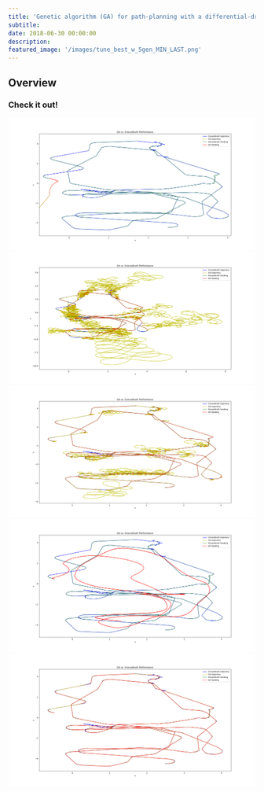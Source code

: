```yaml
---
title: 'Genetic algorithm (GA) for path-planning with a differential-drive robot'
subtitle:
date: 2018-06-30 00:00:00
description:
featured_image: '/images/tune_best_w_5gen_MIN_LAST.png'
---
```



## Overview

### Check it out!

<div class="gallery" data-columns="1">
    <img src="../images/tune_best2_so_far_MAX_FIRST.png">
    <img src="../images/25_10_10_01_poplist_MIN_LAST.png">
    <img src="../images/20_10_10_01_poplist_mut5_MIN_LAST.png">
    <img src="../images/tune_best_so_far_MIN_FIRST.png">
</div>

<img src="../images/tune_best_w_5gen_MIN_LAST.png">
